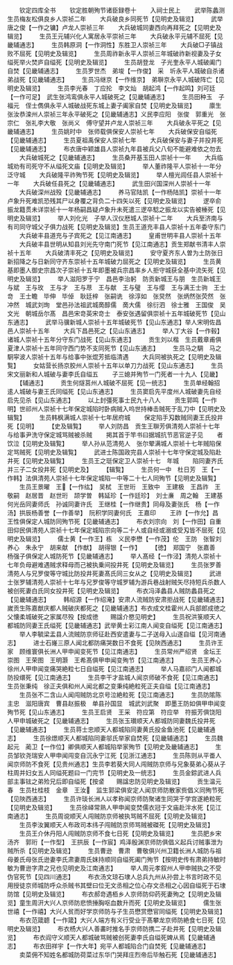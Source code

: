 <!-- { "loadSidebar": true } -->

　　钦定四库全书
　　钦定胜朝殉节诸臣録卷十
　　入祠士民上
　　武举陈蠡测　生员梅友松俱良乡人崇祯二年
　　大兵破良乡同死节【见明史及辑览】
　　武举唐之俊【一作之镛】卢龙人崇祯三年
　　大兵破城同妻西向再拜死之【见明史及辑览】
　　生员王元辅兴化人寓居永平崇祯三年
　　大兵破永平元辅不屈死【见畿辅通志】
　　生员韩原洞【一作洞性】东胜卫人崇祯三年
　　大兵破□子镇战败不屈死【见明史及辑览】
　　生员周祚新永平人崇祯三年城破祚新视妻及子女缢死举火焚庐自缢死【见明史及辑览】
　　生员胡登龙　子光奎永平人城破阖门自焚【见畿辅通志】
　　生员罗世杰　弟埈【一作俊】　采　圻永平人城破自杀诸弟战死【见畿辅通志】
　　生员冯继京【一作维京】　弟聨京永平人城破阵亡【见明史及辑览】
　　生员李光春　丁应抡　李文灿　胡起鸿【一作起鸣】刘可廷【一作可足】　武生张鸿鸾俱永平人城破死之【见畿辅通志】
　　生员田种玉　子福元　侄士儁俱永平人城破战死东城上妻子阖家自焚【见明史及辑览】
　　廪生张汝恭滦州人崇祯三年永平破死之【见畿辅通志】义民李应阳　张俊　郭重光　张宗仁　张礼李大敬　张尚义　傅守望并卢龙人崇祯三年
　　大兵破永平死之【见畿辅通志】
　　生员姚时中　张师载俱保安人崇祯七年
　　大兵破保安自缢死【见畿辅通志】
　　生员夏祖禹保安人崇祯七年
　　大兵破保安与妻子并投井死【见畿辅通志】
　　布衣唐中颖雄县人崇祯九年县被兵父八旬不能避难依之勿去
　　大兵破城死之【见畿辅通志】
　　生员桑开基玉田人崇祯十一年
　　大兵临城劝有司死守不从缢死文庙【见明史及辑览】
　　举人董祚隆平人崇祯十一年分泛守城
　　大兵破隆平祚殉节死【见明史及辑览】
　　举人檀光闾任县人崇祯十一年
　　大兵破任县死之【见畿辅通志】
　　武生田兴国深州人崇祯十一年
　　大兵破深州战殁【见畿辅通志】
　　养马官陆凯【一作杨陆凯】崇祯十一年卢象升死难凯恐残其尸以身覆之背负二十四矢以死【见明史及辑览】
　　逻卒俞振龙籍贯未详崇祯十一年杨嗣昌疑卢象升未死遣三逻卒騐之振龙以实告被棰死【见明史及辑览】
　　举人刘化光　子举人汉仪厯城人崇祯十二年
　　大兵至济南与有司同守城父子俱力战死【见明史及辑览】生员王道充丰县人崇祯十五年委守东门
　　大兵破丰县道充与子宾死之【见江南通志】
　　皇甫世明丰县人崇祯十五年
　　大兵破丰县世明从知县刘光先守南门死节【见江南通志】贡生郑献书清丰人崇祯十五年
　　大兵破清丰死之【见明史及辑览】
　　安守夏齐东人曽为土防张日新招降之与日新同守齐东崇祯十五年城破力屈死之【见明史及辑览】
　　生员黄基即墨人御史宗昌次子崇祯十五年即墨被兵宗昌率乡人拒守城获全基中流矢死【见明史及辑览】
　　举人滋阳罗于宁　昌邑李治躬　防贡新城王与朋　生员新城王与斌　王与玫　王与才　王与荩　王与献　王与璧　王与缨　王与满王士驹　王士竒　王士瞻　毕伸　毕倬　耿廷梓　张嗣诜　徐淳如　张炅然　张炳然张荧然　张冲然　城武刘珣　堂邑孙法祖武城啇醇儒　啇大儒　徐衍泗　徐士雅　王国俊　吴文光　朝城岳尔髙　昌邑宋竒英宋竒士　泰安张遇留俱崇祯十五年城破死节【见山东通志】
　　武举马骥新城人崇祯十五年城破死节【见山东通志】举人宋明佐昌邑人崇祯十五年
　　大兵下昌邑死之【见山东通志】
　　举人丁大谷【一作毂】诸城人崇祯十五年分守东门战死【见山东通志】
　　贡生刘以楷　生员戴章甫俱夏津人崇祯十五年同守西门势不支同死节【见山东通志】
　　生员马之騆　马之駉寜波人崇祯十五年与给事中张焜芳抵临清遇
　　大兵同被执死之【见明史及辑覧】
　　女姑营长扬京胶州人崇祯十五年以单刀力战死【见山东通志】
　　生员宋文丽新和人城破与妻李氏自缢五
　　子三媳并殉节一门死者一十九人【见畿】
　　【辅通志】
　　贡生何燧莒州人城破不屈死【见一统志】
　　生员单经翰招逺人城破与妻王氏同缢死【见山东通志】
　　生员窦启先平度州人城破妻先自经启先见杀【见山东通志】
　　以上封彊死事士民九十八人
　　贡生郭鸣【一作明】世祁州人崇祯十七年保定城陷时卧病贼入呜世持棒击贼死于乱刀中【见明史及辑覧】
　　生员韩枫满城人崇祯十七年居府城
　　保定陷手刄数贼同妻王氏投井死【见明】
　　【史及辑覧】
　　举人刘防昌　贡生王聨芳俱清苑人崇祯十七年与给事尹洗守保定城骂贼被杀贼
　　掲其首于竿书曰据城抗节恶官逆子见
　　者饮泣【见明史及辑覧】
　　举人孙从范清苑人　张尔翚满城人崇祯十七年贼陷保定骂贼死【见明史及辑覧】
　　武进士陈国政完县人崇祯十七年守保定城及陷赴井死【见明史及辑覧】
　　生员王之珽保定卫人崇祯十七　年城
　　陷同妻齐氏并三子二女投井死【见明史及】
　　【辑覧】
　　生员何一中　杜日芳　王【一作韩】法俱清苑人崇祯十七年保定城陷一中等二十七人同殉节【见明史及辑覧】
　　生员王景曜　王【一作纮】　吴栻　王世珩　王致中　王建极　王昌祚　王敬嗣　赵居晋　赵世珩　颉学曽　韩延珍【一作廷珍】　刘士亷　周之翰　王建基　何光岳同妻师氏　孙诚同妻许氏　王继桂【一作继贵】同母及妻张氏　杨【一作汤】拱辰杨善誉【一作善举】　阮积学同妻何氏　王嘉印
　　王祚【一作允】昌　王性俱保定人城防同殉节死【见畿辅通志】
　　布衣刘宗向　刘【一作田】自重　田仰民俱清苑人崇祯十七年保定城陷宗向等二十人或自经或溺或受刄皆不屈死【见明史及辑览】
　　儒士黄【一作王】栋　义民李懋【一作茂】伦　王防　张智刘养心　朱永宁　胡来献　【作猷】　胡得银【一作】
　　【徳】　郑国宁　张嘉善　杨强子俱保定人城防死节【见畿辅通志】
　　举人髙经【一作泾】清苑人崇祯十七年负母避难遇贼求释母而己被执乗间投井死【见明史及辑览】
　　生员张罗善清苑人与兄罗俊等守城比防投井死妻髙氏同三女从之【见明史及辑览】
　　武进士张罗辅清苑人崇祯十七年与兄罗俊等守城罗辅为游兵巷战射贼矢尽持短兵杀数人被创死妻白氏同女投井死【见明史及辑览】
　　布衣冯泽蠡县人贼防蠡县死之【见畿辅通志】
　　韩绍源【一作绍淹】安肃人流贼防安肃拒战死【见畿辅通志】嵗贡生陈嘉猷庆都人贼破庆都死之【见畿辅通志】布衣成文桂霍州人兵部郎成徳之父懐柔城破死之家属尽殁【按成徳　　赐諡介愍见明史】
　　生员祝洪箓顺天人都城防同妻王氏缢死【见畿辅通志】武举黄士彩江南人闻变自缢死【见江南通志】
　　举人李毓梁盂县人流贼防京师征赴西安遣妻与二子送母入山遂自缢【见河南通志】
　　进士石嶐三原人闻北都防痛哭数日不食死【见陜西通志】
　　生员许王家　顾维寰俱长洲人甲申闻变死节【见江南通志】
　　生员常州严绍贤　金坛王崇图　王荣图　王明灏　王希髙俱甲申闻变殉节【见江南通志】
　　生员王养心徐州人甲申闻变痛哭絶粒七日自缢死【见江南通志】
　　举人马嘉祁门人闻都城防投缳死【见江南通志】
　　生员李干才盐城人闻京师破不食死【见江南通志】生员张秉纯　徐正夫俱和州人闻北都之变秉纯絶粒死正夫自缢【见江南通志】
　　生员张不二含山人闻闯贼防北京号泣絶粒死【见江南通志】
　　生员防隂陈主忠　滋阳唐宾　曹县赵振极　单县孙国显　城武刘武聚　即墨王防如俱甲申闻变殉节死【见山东通志】
　　生员王启贤　王采　符应第　符应举　符振芳俱饶阳人甲申城破死之【见畿辅通志】
　　生员张玉瓉顺天人都城防同妻魏氏投井死【见畿辅通志】
　　生员蒋士忠顺天人都城陷同妻黄氏投金鱼池死【见畿辅通志】
　　生员徐燝顺天人都城陷同妻邬氏举家自焚死【见畿辅通志】
　　生员魏起元　蔺卫【一作位】卿俱顺天人都城陷举家殉节【见明史及畿辅通志】
　　生员邹钦尧瑞安人甲申闻闯变自沉永宁江死【见浙江通志】
　　生员陈则从平畨人闻京师防不食死【见贵州通志】生员李若葵大同人闯贼防京师与兄象葵弟心葵从子柱周并妇女五人同缢死题曰一门完节【见明史及一统志】
　　生员金錝武进人兵部主事铉之弟殓兄后即自缢死【按金　　赐諡忠防见明史及辑览】
　　贡生温元春　生员杜桂枝　金章　王汝　监生郭梁俱安定人闻京师防散家赀倡义同殉节死【见陜西通志】
　　生员许琰长洲人以孝称闻京师防聚诸生同哭于学宫遂絶粒死【见明史及辑览】
　　生员徐峄常熟人甲申闻变焚儒衣冠于文庙赴泮水死【见江南通志】
　　生员周谠顺天人闯贼防京师被执骂贼不屈死【见明史及辑览】
　　生员李汝翼顺天人布政司本纬子闯贼防京师骂贼被磔死【见明史及辑览】
　　生员王介休丹阳人闯贼防京师不食七日死【见明史及辑览】
　　生员肥乡宋汤齐　郭珩【一作型】　王拱辰【一作宸】鸡泽殷渊京师防俱倡义起兵讨贼事泄为贼所杀【见明史及辑览】
　　生员曹逊　曹肃　曹敬俱兴州卫籍长洲人城防与祖母姜氏母张氏逊妻李氏肃妻周氏妺持顺同自缢死阖门殉节【按明史传有肃弟持敏时敏为曹逊字肃之兄也见明史及江南通志】
　　举人周元孝叙州人甲申贼执之不受伪官死节【见四川通志】
　　布衣汤文琼石埭人总兵九州从孙尝上书言时政不见用授徒京师城防呼众杀贼书其壁曰位无文丞相之位心存文丞相之心因自缢死于石埭防馆【见明史及辑览】
　　布衣郝竒遇栢乡人京师防仰药死妻殉之【见明史及辑览】童生周汧大兴人京师防悲愤捶胸呕血数升而死【见明史及辑览】
　　儒生张世禧【一作禧】大兴人贫而好学京师防与子生员懋赏懋官同缢死【见明史及辑览】
　　布衣范箴聼【一作箴】大兴人端方有义行受业于髙攀龙京师防絶食七日死【见明史及辑览】
　　布衣杨大兴人善畵时推名手京师防携二子赴井死【见明史及辑览】
　　布衣阎守义顺天人都城破骂贼被创死妻李氏自缢死婢从焉【见畿辅通志】
　　布衣田祥宇【一作大年】宛平人都城陷合门自焚死【见畿辅通志】
　　卖菜佣不知姓名都城防荷菜过东华门哭拜庄烈帝后毕触石死【见畿辅通志】
